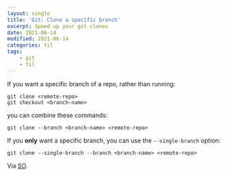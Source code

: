 ```yaml
---
layout: single
title: 'Git: Clone a specific branch'
excerpt: Speed up your git clones
date: 2021-06-14
modified: 2021-06-14
categories: til
tags:
    - git
    - til
---
```


If you want a specific branch of a repo, rather than running:

```shell
git clone <remote-repo>
git checkout <branch-name>
```

you can combine these commands:

```shell
git clone --branch <branch-name> <remote-repo>
```

If you **only** want a specific branch, you can use the `--single-branch` option:

```shell
git clone --single-branch --branch <branch-name> <remote-repo>
```

Via [SO](https://stackoverflow.com/a/1911126/1257318).
